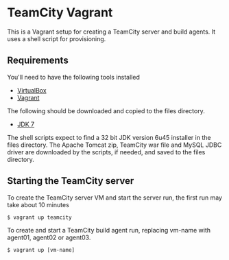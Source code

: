 # TeamCity Vagrant

This is a Vagrant setup for creating a TeamCity server and build agents. It uses a shell script for provisioning.

## Requirements

You'll need to have the following tools installed

* [VirtualBox](https://www.virtualbox.org/wiki/Downloads)
* [Vagrant](http://vagrantup.com/)

The following should be downloaded and copied to the files directory.

* [JDK 7](http://www.oracle.com/technetwork/java/javase/downloads/index.html)

The shell scripts expect to find a 32 bit JDK version 6u45 installer in the files directory. The Apache Tomcat zip,
TeamCity war file and MySQL JDBC driver are downloaded by the scripts, if needed, and saved to the files directory.

## Starting the TeamCity server

To create the TeamCity server VM and start the server run, the first run may take about 10 minutes

    $ vagrant up teamcity

To create and start a TeamCity build agent run, replacing vm-name with agent01, agent02 or agent03.

    $ vagrant up [vm-name]
